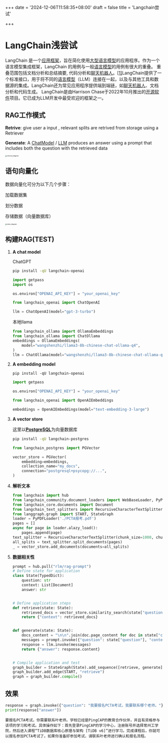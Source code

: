 +++
date = '2024-12-06T11:58:35+08:00'
draft = false
title = 'Langchain尝试'

+++

# LangChain浅尝试

LangChain 是一个[应用框架](https://zh.wikipedia.org/wiki/应用框架)，旨在简化使用[大型语言模型](https://zh.wikipedia.org/wiki/大型语言模型)的应用程序。作为一个语言模型集成框架，LangChain 的用例与一般[语言模型](https://zh.wikipedia.org/wiki/语言模型)的用例有很大的重叠。 重叠范围包括文档分析和总结摘要, 代码分析和[聊天机器人](https://zh.wikipedia.org/wiki/聊天機器人)。[[1\]](https://zh.wikipedia.org/zh-cn/LangChain#cite_note-1)LangChain提供了一个标准接口，用于将不同的[语言模型](https://zh.wikipedia.org/wiki/语言模型)（LLM）连接在一起，以及与其他工具和数据源的集成。LangChain还为常见应用程序提供端到端链，如[聊天机器人](https://zh.wikipedia.org/wiki/聊天機器人)、文档分析和代码生成。 LangChain是由Harrison Chase于2022年10月推出的[开源软件](https://zh.wikipedia.org/wiki/开源软件)项目。它已成为LLM开发中最受欢迎的框架之一。

## RAG工作模式

**Retrive**: give user a input , relevant splits are retrived from storage using  a Retriever

**Generate**: A [ChatModel](https://python.langchain.com/docs/concepts/chat_models/) / [LLM](https://python.langchain.com/docs/concepts/text_llms/) produces an answer using a prompt that includes both the question with the retrieved data

<img src="https://python.langchain.com/assets/images/rag_retrieval_generation-1046a4668d6bb08786ef73c56d4f228a.png" alt="retrieval_diagram" style="zoom:33%;" />

## 语句向量化

数据向量化可分为以下几个步骤：

加载数据集

划分数据

存储数据（向量数据库）

<img src="https://python.langchain.com/assets/images/rag_indexing-8160f90a90a33253d0154659cf7d453f.png" alt="index_diagram" style="zoom:33%;" />

## 构建RAG(TEST)

1. **A chat model**

   ChatGPT

   ```bash
   pip install -qU langchain-openai
   ```

   ```python
   import getpass
   import os
   
   os.environ["OPENAI_API_KEY"] = "your_openai_key"
   
   from langchain_openai import ChatOpenAI
   
   llm = ChatOpenAI(model="gpt-3-turbo")
   ```

   本地llama

   ```python
   from langchain_ollama import OllamaEmbeddings
   from langchain_ollama import ChatOllama
   embeddings = OllamaEmbeddings(
       model="wangshenzhi/llama3-8b-chinese-chat-ollama-q4",
   )
   llm = ChatOllama(model="wangshenzhi/llama3-8b-chinese-chat-ollama-q4")
   ```

2. **A embedding model**

   ```
   pip install -qU langchain-openai
   ```

   ```python
   import getpass
   
   os.environ["OPENAI_API_KEY"] = "your_openai_key"
   
   from langchain_openai import OpenAIEmbeddings
   
   embeddings = OpenAIEmbeddings(model="text-embedding-3-large")
   ```

3. **A vector store**

   这里以[**PostgreSQL**](https://github.com/pgvector/pgvector)为向量数据库

   ```bash
   pip install -qU langchain-postgres
   ```

   ```python
   from langchain_postgres import PGVector
   
   vector_store = PGVector(
       embedding=embeddings,
       collection_name="my_docs",
       connection="postgresql+psycopg://...",
   )
   ```

4. **解析文本**

   ```python
   from langchain import hub
   from langchain_community.document_loaders import WebBaseLoader, PyPDFLoader
   from langchain_core.documents import Document
   from langchain_text_splitters import RecursiveCharacterTextSplitter
   from langgraph.graph import START, StateGraph
   loader = PyPDFLoader('./PCTA报考.pdf')
   pages = []
   async for page in loader.alazy_load():
       pages.append(page)
   text_splitter = RecursiveCharacterTextSplitter(chunk_size=1000, chunk_overlap=200)
   all_splits = text_splitter.split_documents(pages)
   _ = vector_store.add_documents(documents=all_splits)
   ```

5. **数据相关性**

   ```python
   prompt = hub.pull("rlm/rag-prompt")
   # Define state for application
   class State(TypedDict):
       question: str
       context: List[Document]
       answer: str
   
   
   # Define application steps
   def retrieve(state: State):
       retrieved_docs = vector_store.similarity_search(state["question"])
       return {"context": retrieved_docs}
   
   
   def generate(state: State):
       docs_content = "\n\n".join(doc.page_content for doc in state["context"])
       messages = prompt.invoke({"question": state["question"], "context": docs_content})
       response = llm.invoke(messages)
       return {"answer": response.content}
   
   
   # Compile application and test
   graph_builder = StateGraph(State).add_sequence([retrieve, generate])
   graph_builder.add_edge(START, "retrieve")
   graph = graph_builder.compile()
   ```

## 效果

```python
response = graph.invoke({"question": "我要报名PCTA考试，我要联系哪个老师。"})
print(response["answer"])
```

```
要报名PCTA考试，你需要联系叶老师。学校已经是PingCAP的教育合作伙伴，并且有资格参与该项的学习和考试。具体操作如下：首先登录PingCAP的学习中心，注册账号并选择常州工学院，然后进入课程“TiDB数据库核心原理与架构 [TiDB v6]”进行学习。完成课程后，你就可以报名参加PCTA考试了。如果你准备好参加考试，请联系叶老师进行确认和报名流程。
```

